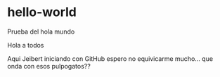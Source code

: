 hello-world
===========

Prueba del hola mundo

Hola a todos

Aqui Jeibert iniciando con GitHub espero no equivicarme mucho...
que onda con esos pulpogatos??
